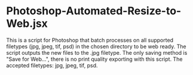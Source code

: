 Photoshop-Automated-Resize-to-Web.jsx
=====================================

This is a script for Photoshop that batch processes on all supported filetypes (jpg, jpeg, tif, psd) in the chosen directory to be web ready. The script outputs the new files to the .jpg filetype. The only saving method is "Save for Web...", there is no print quality exporting with this script. The accepted filetypes: jpg, jpeg, tif, psd.